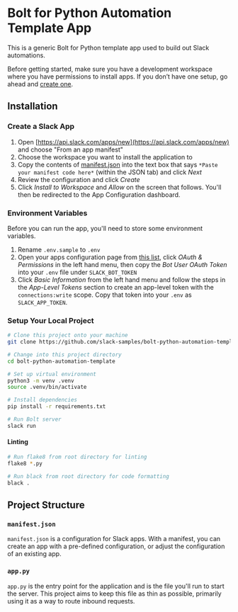 # Bolt for Python Automation Template App

This is a generic Bolt for Python template app used to build out Slack automations.

Before getting started, make sure you have a development workspace where you have permissions to install apps. If you don’t have one setup, go ahead and [create one](https://slack.com/create).

## Installation

### Create a Slack App

1. Open [https://api.slack.com/apps/new](https://api.slack.com/apps/new) and choose "From an app manifest"
2. Choose the workspace you want to install the application to
3. Copy the contents of [manifest.json](./manifest.json) into the text box that says `*Paste your manifest code here*` (within the JSON tab) and click *Next*
4. Review the configuration and click *Create*
5. Click *Install to Workspace* and *Allow* on the screen that follows. You'll then be redirected to the App Configuration dashboard.

### Environment Variables

Before you can run the app, you'll need to store some environment variables.

1. Rename `.env.sample` to `.env`
2. Open your apps configuration page from [this list](https://api.slack.com/apps), click *OAuth & Permissions* in the left hand menu, then copy the *Bot User OAuth Token* into your `.env` file under `SLACK_BOT_TOKEN`
3. Click *Basic Information* from the left hand menu and follow the steps in the *App-Level Tokens* section to create an app-level token with the `connections:write` scope. Copy that token into your `.env` as `SLACK_APP_TOKEN`.

### Setup Your Local Project

```zsh
# Clone this project onto your machine
git clone https://github.com/slack-samples/bolt-python-automation-template.git

# Change into this project directory
cd bolt-python-automation-template

# Set up virtual environment
python3 -m venv .venv
source .venv/bin/activate

# Install dependencies
pip install -r requirements.txt

# Run Bolt server
slack run
```

#### Linting

```zsh
# Run flake8 from root directory for linting
flake8 *.py

# Run black from root directory for code formatting
black .
```

## Project Structure

### `manifest.json`

`manifest.json` is a configuration for Slack apps. With a manifest, you can create an app with a pre-defined configuration, or adjust the configuration of an existing app.

### `app.py`

`app.py` is the entry point for the application and is the file you'll run to start the server. This project aims to keep this file as thin as possible, primarily using it as a way to route inbound requests.
